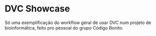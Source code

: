 # DVC Showcase

Só uma exemplificação do workflow geral de usar DVC num projeto de bioinformática, feito pro pessoal do grupo Código Bonito.
